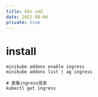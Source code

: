 ```yaml
---
title: k8s cmd
date: 2021-08-04
private: true
---
```

# install

    minikube addons enable ingress 
    minikube addons list | ag ingress

    # 查看ingress信息
    kubectl get ingress